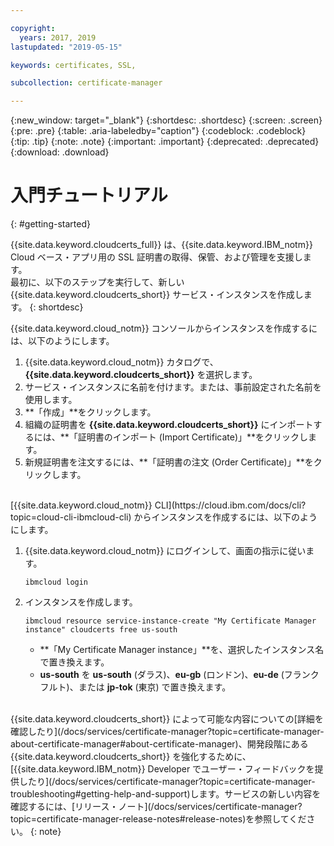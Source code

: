 ```yaml
---

copyright:
  years: 2017, 2019
lastupdated: "2019-05-15"

keywords: certificates, SSL,

subcollection: certificate-manager

---
```


{:new_window: target="_blank"}
{:shortdesc: .shortdesc}
{:screen: .screen}
{:pre: .pre}
{:table: .aria-labeledby="caption"}
{:codeblock: .codeblock}
{:tip: .tip}
{:note: .note}
{:important: .important}
{:deprecated: .deprecated}
{:download: .download}

# 入門チュートリアル
{: #getting-started}

{{site.data.keyword.cloudcerts_full}} は、{{site.data.keyword.IBM_notm}} Cloud ベース・アプリ用の SSL 証明書の取得、保管、および管理を支援します。  
最初に、以下のステップを実行して、新しい {{site.data.keyword.cloudcerts_short}} サービス・インスタンスを作成します。
{: shortdesc}

{{site.data.keyword.cloud_notm}} コンソールからインスタンスを作成するには、以下のようにします。

1.	{{site.data.keyword.cloud_notm}} カタログで、**{{site.data.keyword.cloudcerts_short}}** を選択します。
2.	サービス・インスタンスに名前を付けます。または、事前設定された名前を使用します。
3.	**「作成」**をクリックします。
4.	組織の証明書を **{{site.data.keyword.cloudcerts_short}}** にインポートするには、**「証明書のインポート (Import Certificate)」**をクリックします。
5.	新規証明書を注文するには、**「証明書の注文 (Order Certificate)」**をクリックします。

<br/>
[{{site.data.keyword.cloud_notm}} CLI](https://cloud.ibm.com/docs/cli?topic=cloud-cli-ibmcloud-cli) からインスタンスを作成するには、以下のようにします。

1. {{site.data.keyword.cloud_notm}} にログインして、画面の指示に従います。

   ```
   ibmcloud login
   ```

2. インスタンスを作成します。

   ```
   ibmcloud resource service-instance-create "My Certificate Manager instance" cloudcerts free us-south
   ```

   - **「My Certificate Manager instance」**を、選択したインスタンス名で置き換えます。
   - **us-south** を **us-south** (ダラス)、**eu-gb** (ロンドン)、**eu-de** (フランクフルト)、または **jp-tok** (東京) で置き換えます。

<br/>
{{site.data.keyword.cloudcerts_short}} によって可能な内容についての[詳細を確認したり](/docs/services/certificate-manager?topic=certificate-manager-about-certificate-manager#about-certificate-manager)、開発段階にある {{site.data.keyword.cloudcerts_short}} を強化するために、[{{site.data.keyword.IBM_notm}} Developer でユーザー・フィードバックを提供したり](/docs/services/certificate-manager?topic=certificate-manager-troubleshooting#getting-help-and-support)します。サービスの新しい内容を確認するには、[リリース・ノート](/docs/services/certificate-manager?topic=certificate-manager-release-notes#release-notes)を参照してください。
{: note}
